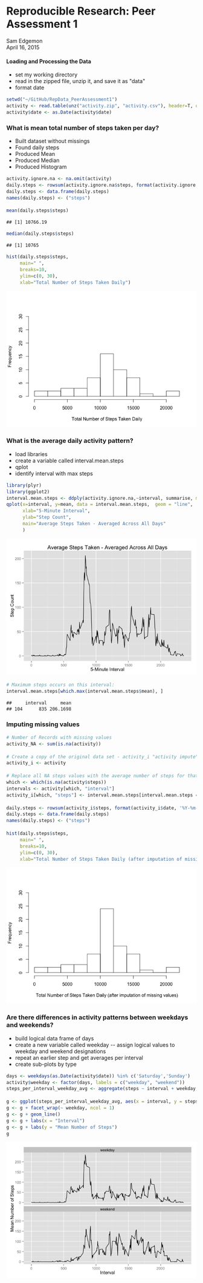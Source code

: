 # Reproducible Research: Peer Assessment 1
Sam Edgemon  
April 16, 2015  


#### Loading and Processing the Data

- set my working directory
- read in the zipped file, unzip it, and save it as "data"
- format date


```r
setwd("~/GitHub/RepData_PeerAssessment1")  
activity <- read.table(unz("activity.zip", "activity.csv"), header=T, quote="\"", sep=",")   
activity$date <- as.Date(activity$date)
```
  
### What is mean total number of steps taken per day?

- Built dataset without missings
- Found daily steps
- Produced Mean
- Produced Median
- Produced Histogram


```r
activity.ignore.na <- na.omit(activity)
daily.steps <- rowsum(activity.ignore.na$steps, format(activity.ignore.na$date, '%Y-%m-%d')) 
daily.steps <- data.frame(daily.steps) 
names(daily.steps) <- ("steps") 

mean(daily.steps$steps)
```

```
## [1] 10766.19
```

```r
median(daily.steps$steps)
```

```
## [1] 10765
```

```r
hist(daily.steps$steps, 
     main=" ",
     breaks=10,
     ylim=c(0, 30),
     xlab="Total Number of Steps Taken Daily")
```

![](PA1_template_files/figure-html/unnamed-chunk-1-1.png) 


### What is the average daily activity pattern?

- load libraries
- create a variable called interval.mean.steps
- qplot
- identify interval with max steps


```r
library(plyr)
library(ggplot2)
interval.mean.steps <- ddply(activity.ignore.na,~interval, summarise, mean=mean(steps))
qplot(x=interval, y=mean, data = interval.mean.steps,  geom = "line",
      xlab="5-Minute Interval",
      ylab="Step Count",
      main="Average Steps Taken - Averaged Across All Days"
      )
```

![](PA1_template_files/figure-html/unnamed-chunk-2-1.png) 

```r
# Maximum steps occurs on this interval:
interval.mean.steps[which.max(interval.mean.steps$mean), ]
```

```
##     interval     mean
## 104      835 206.1698
```



### Imputing missing values


```r
# Number of Records with missing values
activity_NA <- sum(is.na(activity))

# Create a copy of the original data set - activity_i "activity impute"
activity_i <- activity

# Replace all NA steps values with the average number of steps for that interval
which <- which(is.na(activity$steps))
intervals <- activity[which, "interval"]
activity_i[which, "steps"] <- interval.mean.steps[interval.mean.steps == activity[which, "interval"], "mean"]

daily.steps <- rowsum(activity_i$steps, format(activity_i$date, '%Y-%m-%d')) 
daily.steps <- data.frame(daily.steps) 
names(daily.steps) <- ("steps") 

hist(daily.steps$steps, 
     main=" ",
     breaks=10,
     ylim=c(0, 30),
     xlab="Total Number of Steps Taken Daily (after imputation of missing values)")
```

![](PA1_template_files/figure-html/unnamed-chunk-3-1.png) 


### Are there differences in activity patterns between weekdays and weekends?

- build logical data frame of days
- create a new variable called weekday
-- assign logical values to weekday and weekend designations
- repeat an earlier step and get averages per interval
- create sub-plots by type 


```r
days <- weekdays(as.Date(activity$date)) %in% c('Saturday','Sunday')
activity$weekday <- factor(days, labels = c("weekday", "weekend"))
steps_per_interval_weekday_avg <- aggregate(steps ~ interval + weekday, activity, FUN = mean)

g <- ggplot(steps_per_interval_weekday_avg, aes(x = interval, y = steps))
g <- g + facet_wrap(~ weekday, ncol = 1)
g <- g + geom_line()
g <- g + labs(x = "Interval")
g <- g + labs(y = "Mean Number of Steps")
g
```

![](PA1_template_files/figure-html/unnamed-chunk-4-1.png) 

